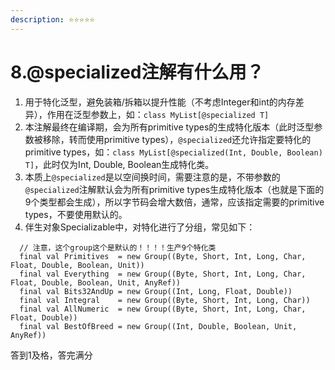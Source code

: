 ```yaml
---
description: ⭐️⭐️⭐️⭐️⭐️
---
```


# 8.@specialized注解有什么用？

1. 用于特化泛型，避免装箱/拆箱以提升性能（不考虑Integer和int的内存差异），作用在泛型参数上，如：`class MyList[@specialized T]`
2. 本注解最终在编译期，会为所有primitive types的生成特化版本（此时泛型参数被移除，转而使用primitive types），`@specialized`还允许指定要特化的primitive types，如：`class MyList[@specialized(Int, Double, Boolean) T]`，此时仅为Int, Double, Boolean生成特化类。
3. 本质上`@specialized`是以空间换时间，需要注意的是，不带参数的`@specialized`注解默认会为所有primitive types生成特化版本（也就是下面的9个类型都会生成），所以字节码会增大数倍，通常，应该指定需要的primitive types，不要使用默认的。
4. 伴生对象Specializable中，对特化进行了分组，常见如下：

```
  // 注意，这个group这个是默认的！！！！生产9个特化类
  final val Primitives  = new Group((Byte, Short, Int, Long, Char, Float, Double, Boolean, Unit))
  final val Everything  = new Group((Byte, Short, Int, Long, Char, Float, Double, Boolean, Unit, AnyRef))
  final val Bits32AndUp = new Group((Int, Long, Float, Double))
  final val Integral    = new Group((Byte, Short, Int, Long, Char))
  final val AllNumeric  = new Group((Byte, Short, Int, Long, Char, Float, Double))
  final val BestOfBreed = new Group((Int, Double, Boolean, Unit, AnyRef))
```



答到1及格，答完满分

